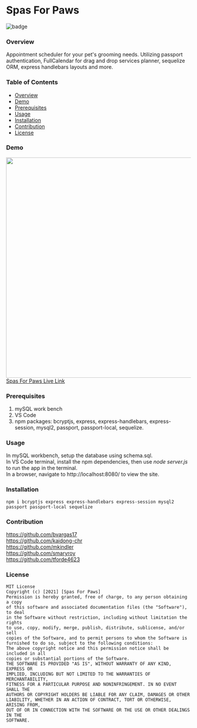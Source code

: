 # Spas For Paws

![badge](https://img.shields.io/badge/license-MIT-yellow)<br />

### Overview

Appointment scheduler for your pet's grooming needs. Utilizing passport authentication, FullCalendar for drag and drop services planner, sequelize ORM, express handlebars layouts and more.

### Table of Contents

- [Overview](#Overview)
- [Demo](#Demo)
- [Prerequisites](#Prerequisites)
- [Usage](#usage)
- [Installation](#Installation)
- [Contribution](#Contribution)
- [License](#license)

### Demo
<img src="public\assets\img\paws.gif" width="600"><br />
[Spas For Paws Live Link](https://spas-for-paws.herokuapp.com/)

### Prerequisites
  1. mySQL work bench
  2. VS Code
  3. npm packages: bcryptjs, express, express-handlebars, express-session, mysql2, passport, passport-local, sequelize.

### Usage

In mySQL workbench, setup the database using schema.sql.<br />
In VS Code terminal, install the npm dependencies, then use <i>node server.js</i> to run the app in the terminal.<br />
In a browser, navigate to http://localhost:8080/ to view the site.<br />

### Installation

```
npm i bcryptjs express express-handlebars express-session mysql2 passport passport-local sequelize
```

### Contribution
https://github.com/bvargas17<br />
https://github.com/kaidong-chr<br />
https://github.com/mkindler<br />
https://github.com/smaryroy<br />
https://github.com/tforde4623<br />

### License
```
MIT License
Copyright (c) [2021] [Spas For Paws]
Permission is hereby granted, free of charge, to any person obtaining a copy
of this software and associated documentation files (the "Software"), to deal
in the Software without restriction, including without limitation the rights
to use, copy, modify, merge, publish, distribute, sublicense, and/or sell
copies of the Software, and to permit persons to whom the Software is
furnished to do so, subject to the following conditions:
The above copyright notice and this permission notice shall be included in all
copies or substantial portions of the Software.
THE SOFTWARE IS PROVIDED "AS IS", WITHOUT WARRANTY OF ANY KIND, EXPRESS OR
IMPLIED, INCLUDING BUT NOT LIMITED TO THE WARRANTIES OF MERCHANTABILITY,
FITNESS FOR A PARTICULAR PURPOSE AND NONINFRINGEMENT. IN NO EVENT SHALL THE
AUTHORS OR COPYRIGHT HOLDERS BE LIABLE FOR ANY CLAIM, DAMAGES OR OTHER
LIABILITY, WHETHER IN AN ACTION OF CONTRACT, TORT OR OTHERWISE, ARISING FROM,
OUT OF OR IN CONNECTION WITH THE SOFTWARE OR THE USE OR OTHER DEALINGS IN THE
SOFTWARE.
```